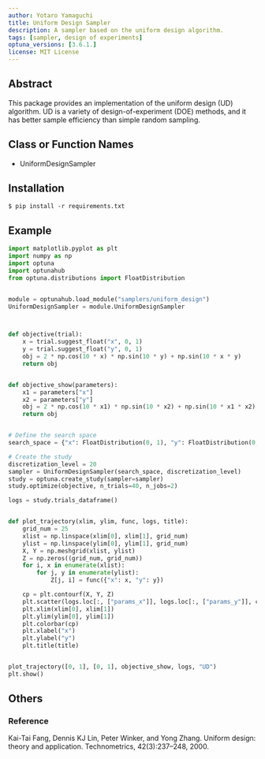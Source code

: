 ```yaml
---
author: Yotaro Yamaguchi
title: Uniform Design Sampler
description: A sampler based on the uniform design algorithm.
tags: [sampler, design of experiments]
optuna_versions: [3.6.1.]
license: MIT License
---
```


## Abstract

This package provides an implementation of the uniform design (UD) algorithm.
UD is a variety of design-of-experiment (DOE) methods, and it has better sample efficiency than simple random sampling.

## Class or Function Names

- UniformDesignSampler

## Installation

```shell
$ pip install -r requirements.txt
```

## Example

```python
import matplotlib.pyplot as plt
import numpy as np
import optuna
import optunahub
from optuna.distributions import FloatDistribution


module = optunahub.load_module("samplers/uniform_design")
UniformDesignSampler = module.UniformDesignSampler



def objective(trial):
    x = trial.suggest_float("x", 0, 1)
    y = trial.suggest_float("y", 0, 1)
    obj = 2 * np.cos(10 * x) * np.sin(10 * y) + np.sin(10 * x * y)
    return obj


def objective_show(parameters):
    x1 = parameters["x"]
    x2 = parameters["y"]
    obj = 2 * np.cos(10 * x1) * np.sin(10 * x2) + np.sin(10 * x1 * x2)
    return obj


# Define the search space
search_space = {"x": FloatDistribution(0, 1), "y": FloatDistribution(0, 1)}

# Create the study
discretization_level = 20
sampler = UniformDesignSampler(search_space, discretization_level)
study = optuna.create_study(sampler=sampler)
study.optimize(objective, n_trials=40, n_jobs=2)

logs = study.trials_dataframe()


def plot_trajectory(xlim, ylim, func, logs, title):
    grid_num = 25
    xlist = np.linspace(xlim[0], xlim[1], grid_num)
    ylist = np.linspace(ylim[0], ylim[1], grid_num)
    X, Y = np.meshgrid(xlist, ylist)
    Z = np.zeros((grid_num, grid_num))
    for i, x in enumerate(xlist):
        for j, y in enumerate(ylist):
            Z[j, i] = func({"x": x, "y": y})

    cp = plt.contourf(X, Y, Z)
    plt.scatter(logs.loc[:, ["params_x"]], logs.loc[:, ["params_y"]], color="red")
    plt.xlim(xlim[0], xlim[1])
    plt.ylim(ylim[0], ylim[1])
    plt.colorbar(cp)
    plt.xlabel("x")
    plt.ylabel("y")
    plt.title(title)


plot_trajectory([0, 1], [0, 1], objective_show, logs, "UD")
plt.show()
```

## Others

### Reference

Kai-Tai Fang, Dennis KJ Lin, Peter Winker, and Yong Zhang. Uniform design: theory and
application. Technometrics, 42(3):237–248, 2000.
